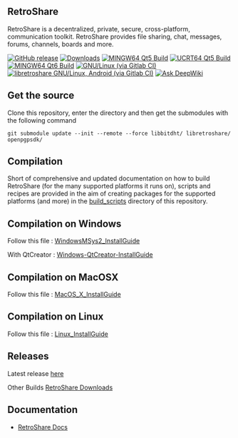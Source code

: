 ## RetroShare

RetroShare is a decentralized, private, secure, cross-platform, communication
toolkit.
RetroShare provides file sharing, chat, messages, forums, channels, boards and more.

[![GitHub release](https://img.shields.io/github/release/retroshare/retroshare.svg?label=latest%20release)](https://github.com/retroshare/retroshare/releases/latest)
[![Downloads](https://img.shields.io/github/downloads/retroshare/retroshare/total)](https://github.com/retroshare/retroshare/releases/latest)
[![MINGW64 Qt5 Build](https://github.com/RetroShare/RetroShare/actions/workflows/ci-mingw64.yml/badge.svg)](https://github.com/RetroShare/RetroShare/actions/workflows/ci-mingw64.yml)
[![UCRT64 Qt5 Build](https://github.com/RetroShare/RetroShare/actions/workflows/ci-ucrt64.yml/badge.svg)](https://github.com/RetroShare/RetroShare/actions/workflows/ci-ucrt64.yml)
[![MINGW64 Qt6 Build](https://github.com/RetroShare/RetroShare/actions/workflows/ci-mingw64-Qt6.yml/badge.svg)](https://github.com/RetroShare/RetroShare/actions/workflows/ci-mingw64-Qt6.yml)
[![GNU/Linux (via Gitlab CI)](https://gitlab.com/RetroShare/RetroShare/badges/master/pipeline.svg)](https://gitlab.com/RetroShare/RetroShare/-/commits/master)
[![libretroshare GNU/Linux, Android (via Gitlab CI)](https://gitlab.com/RetroShare/libretroshare/badges/master/pipeline.svg)](https://gitlab.com/RetroShare/libretroshare/-/commits/master)
[![Ask DeepWiki](https://deepwiki.com/badge.svg)](https://deepwiki.com/RetroShare/RetroShare)

## Get the source

Clone this repository, enter the directory and then get the submodules with the
following command

    git submodule update --init --remote --force libbitdht/ libretroshare/ openpgpsdk/



## Compilation

Short of comprehensive and updated documentation on how to build RetroShare
(for the many supported platforms it runs on), scripts and recipes are provided
in the aim of creating packages for the supported platforms (and more)
in the [build_scripts](https://github.com/RetroShare/RetroShare/tree/master/build_scripts) directory of this repository.

## Compilation on Windows
Follow this file : [WindowsMSys2_InstallGuide](https://github.com/RetroShare/RetroShare/blob/master/build_scripts/Windows-msys2/WindowsMSys2_InstallGuide.md)

With QtCreator :   [Windows-QtCreator-InstallGuide](https://github.com/RetroShare/RetroShare/blob/master/build_scripts/Windows/Windows-QtCreator-InstallGuide.md)

## Compilation on MacOSX

Follow this file : [MacOS_X_InstallGuide](https://github.com/RetroShare/RetroShare/blob/master/build_scripts/OSX/MacOS_X_InstallGuide.md)

## Compilation on Linux

Follow this file : [Linux_InstallGuide](https://github.com/RetroShare/RetroShare/blob/master/build_scripts/Debian+Ubuntu/Linux_InstallGuide.md)

## Releases

Latest release [here](https://github.com/RetroShare/RetroShare/releases)

Other Builds [RetroShare Downloads](https://retroshare.cc/downloads.html)


## Documentation

- [RetroShare Docs](https://retrosharedocs.readthedocs.io/en/latest/)

